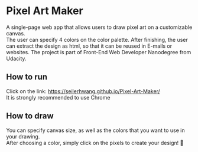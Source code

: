 # Pixel Art Maker
A single-page web app that allows users to draw pixel art on a customizable canvas. <br>
The user can specify 4 colors on the color palette. After finishing, the user can extract the design as html, so that it can be reused in E-mails or websites. The project is part of Front-End Web Developer Nanodegree from Udacity.

## How to run
Click on the link: https://seilerhwang.github.io/Pixel-Art-Maker/ <br>
It is strongly recommended to use Chrome

## How to draw
You can specify canvas size, as well as the colors that you want to use in your drawing. <br> 
After choosing a color, simply click on the pixels to create your design! :art:
